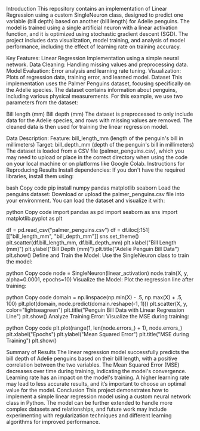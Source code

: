 Introduction
This repository contains an implementation of Linear Regression using a custom SingleNeuron class, designed to predict one variable (bill depth) based on another (bill length) for Adelie penguins. The model is trained using a single artificial neuron with a linear activation function, and it is optimized using stochastic gradient descent (SGD). The project includes data visualization, model training, and analysis of model performance, including the effect of learning rate on training accuracy.

Key Features:
Linear Regression Implementation using a simple neural network.
Data Cleaning: Handling missing values and preprocessing data.
Model Evaluation: Error analysis and learning rate tuning.
Visualization: Plots of regression data, training error, and learned model.
Dataset
This implementation uses the Palmer Penguins dataset, focusing specifically on the Adelie species. The dataset contains information about penguins, including various physical measurements. For this example, we use two parameters from the dataset:

Bill length (mm)
Bill depth (mm)
The dataset is preprocessed to only include data for the Adelie species, and rows with missing values are removed. The cleaned data is then used for training the linear regression model.

Data Description:
Feature: bill_length_mm (length of the penguin's bill in millimeters)
Target: bill_depth_mm (depth of the penguin's bill in millimeters)
The dataset is loaded from a CSV file (palmer_penguins.csv), which you may need to upload or place in the correct directory when using the code on your local machine or on platforms like Google Colab.
Instructions for Reproducing Results
Install dependencies: If you don't have the required libraries, install them using:

bash
Copy code
pip install numpy pandas matplotlib seaborn
Load the penguins dataset: Download or upload the palmer_penguins.csv file into your environment. You can load the dataset and visualize it with:

python
Copy code
import pandas as pd
import seaborn as sns
import matplotlib.pyplot as plt

df = pd.read_csv("palmer_penguins.csv")
df = df.iloc[:151][["bill_length_mm", "bill_depth_mm"]]
sns.set_theme()
plt.scatter(df.bill_length_mm, df.bill_depth_mm)
plt.xlabel("Bill Length (mm)")
plt.ylabel("Bill Depth (mm)")
plt.title("Adelie Penguin Bill Data")
plt.show()
Define and Train the Model: Use the SingleNeuron class to train the model:

python
Copy code
node = SingleNeuron(linear_activation)
node.train(X, y, alpha=0.0001, epochs=10)
Visualize the Model: Plot the regression line after training:

python
Copy code
domain = np.linspace(np.min(X) - .5, np.max(X) + .5, 100)
plt.plot(domain, node.predict(domain.reshape(-1, 1)))
plt.scatter(X, y, color="lightseagreen")
plt.title("Penguin Bill Data with Linear Regression Line")
plt.show()
Analyze Training Error: Visualize the MSE during training:

python
Copy code
plt.plot(range(1, len(node.errors_) + 1), node.errors_)
plt.xlabel("Epochs")
plt.ylabel("Mean Squared Error")
plt.title("MSE during Training")
plt.show()

Summary of Results
The linear regression model successfully predicts the bill depth of Adelie penguins based on their bill length, with a positive correlation between the two variables.
The Mean Squared Error (MSE) decreases over time during training, indicating the model's convergence.
Learning rate has an impact on the model's training. A higher learning rate may lead to less accurate results, and it’s important to choose an optimal value for the model.
Conclusion
This project demonstrates how to implement a simple linear regression model using a custom neural network class in Python. The model can be further extended to handle more complex datasets and relationships, and future work may include experimenting with regularization techniques and different learning algorithms for improved performance.
